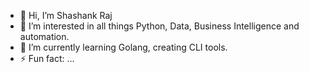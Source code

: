 - 👋 Hi, I’m Shashank Raj
- 👀 I’m interested in all things Python, Data, Business Intelligence and automation. 
- 🌱 I’m currently learning Golang, creating CLI tools.
- ⚡ Fun fact: ...

<!---
shashank-scikiq/shashank-scikiq is a ✨ special ✨ repository because its `README.md` (this file) appears on your GitHub profile.
You can click the Preview link to take a look at your changes.
--->
